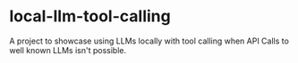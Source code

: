 # local-llm-tool-calling
A project to showcase using LLMs locally with tool calling when API Calls to well known LLMs isn't possible.
